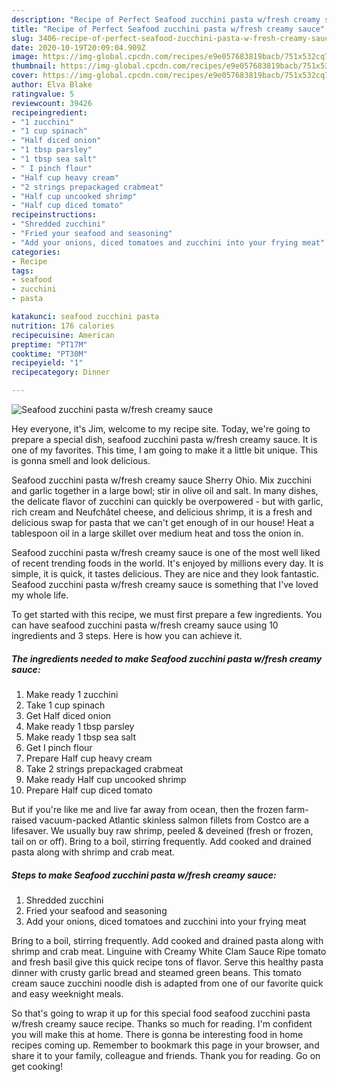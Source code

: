 ```yaml
---
description: "Recipe of Perfect Seafood zucchini pasta w/fresh creamy sauce"
title: "Recipe of Perfect Seafood zucchini pasta w/fresh creamy sauce"
slug: 3406-recipe-of-perfect-seafood-zucchini-pasta-w-fresh-creamy-sauce
date: 2020-10-19T20:09:04.909Z
image: https://img-global.cpcdn.com/recipes/e9e057683819bacb/751x532cq70/seafood-zucchini-pasta-wfresh-creamy-sauce-recipe-main-photo.jpg
thumbnail: https://img-global.cpcdn.com/recipes/e9e057683819bacb/751x532cq70/seafood-zucchini-pasta-wfresh-creamy-sauce-recipe-main-photo.jpg
cover: https://img-global.cpcdn.com/recipes/e9e057683819bacb/751x532cq70/seafood-zucchini-pasta-wfresh-creamy-sauce-recipe-main-photo.jpg
author: Elva Blake
ratingvalue: 5
reviewcount: 39426
recipeingredient:
- "1 zucchini"
- "1 cup spinach"
- "Half diced onion"
- "1 tbsp parsley"
- "1 tbsp sea salt"
- " I pinch flour"
- "Half cup heavy cream"
- "2 strings prepackaged crabmeat"
- "Half cup uncooked shrimp"
- "Half cup diced tomato"
recipeinstructions:
- "Shredded zucchini"
- "Fried your seafood and seasoning"
- "Add your onions, diced tomatoes and zucchini into your frying meat"
categories:
- Recipe
tags:
- seafood
- zucchini
- pasta

katakunci: seafood zucchini pasta 
nutrition: 176 calories
recipecuisine: American
preptime: "PT17M"
cooktime: "PT30M"
recipeyield: "1"
recipecategory: Dinner

---
```



![Seafood zucchini pasta w/fresh creamy sauce](https://img-global.cpcdn.com/recipes/e9e057683819bacb/751x532cq70/seafood-zucchini-pasta-wfresh-creamy-sauce-recipe-main-photo.jpg)

Hey everyone, it's Jim, welcome to my recipe site. Today, we're going to prepare a special dish, seafood zucchini pasta w/fresh creamy sauce. It is one of my favorites. This time, I am going to make it a little bit unique. This is gonna smell and look delicious.

Seafood zucchini pasta w/fresh creamy sauce Sherry Ohio. Mix zucchini and garlic together in a large bowl; stir in olive oil and salt. In many dishes, the delicate flavor of zucchini can quickly be overpowered - but with garlic, rich cream and Neufchâtel cheese, and delicious shrimp, it is a fresh and delicious swap for pasta that we can&#39;t get enough of in our house! Heat a tablespoon oil in a large skillet over medium heat and toss the onion in.

Seafood zucchini pasta w/fresh creamy sauce is one of the most well liked of recent trending foods in the world. It's enjoyed by millions every day. It is simple, it is quick, it tastes delicious. They are nice and they look fantastic. Seafood zucchini pasta w/fresh creamy sauce is something that I've loved my whole life.


To get started with this recipe, we must first prepare a few ingredients. You can have seafood zucchini pasta w/fresh creamy sauce using 10 ingredients and 3 steps. Here is how you can achieve it.

<!--inarticleads1-->

##### The ingredients needed to make Seafood zucchini pasta w/fresh creamy sauce:

1. Make ready 1 zucchini
1. Take 1 cup spinach
1. Get Half diced onion
1. Make ready 1 tbsp parsley
1. Make ready 1 tbsp sea salt
1. Get  I pinch flour
1. Prepare Half cup heavy cream
1. Take 2 strings prepackaged crabmeat
1. Make ready Half cup uncooked shrimp
1. Prepare Half cup diced tomato


But if you&#39;re like me and live far away from ocean, then the frozen farm-raised vacuum-packed Atlantic skinless salmon fillets from Costco are a lifesaver. We usually buy raw shrimp, peeled &amp; deveined (fresh or frozen, tail on or off). Bring to a boil, stirring frequently. Add cooked and drained pasta along with shrimp and crab meat. 

<!--inarticleads2-->

##### Steps to make Seafood zucchini pasta w/fresh creamy sauce:

1. Shredded zucchini
1. Fried your seafood and seasoning
1. Add your onions, diced tomatoes and zucchini into your frying meat


Bring to a boil, stirring frequently. Add cooked and drained pasta along with shrimp and crab meat. Linguine with Creamy White Clam Sauce Ripe tomato and fresh basil give this quick recipe tons of flavor. Serve this healthy pasta dinner with crusty garlic bread and steamed green beans. This tomato cream sauce zucchini noodle dish is adapted from one of our favorite quick and easy weeknight meals. 

So that's going to wrap it up for this special food seafood zucchini pasta w/fresh creamy sauce recipe. Thanks so much for reading. I'm confident you will make this at home. There is gonna be interesting food in home recipes coming up. Remember to bookmark this page in your browser, and share it to your family, colleague and friends. Thank you for reading. Go on get cooking!
